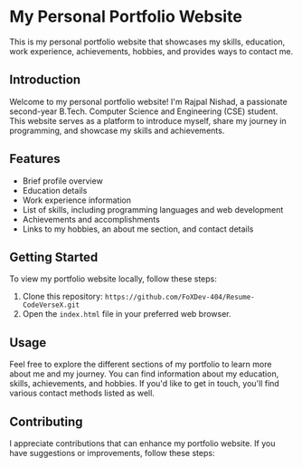 # My Personal Portfolio Website

This is my personal portfolio website that showcases my skills, education, work experience, achievements, hobbies, and provides ways to contact me.

## Introduction

Welcome to my personal portfolio website! I'm Rajpal Nishad, a passionate second-year B.Tech. Computer Science and Engineering (CSE) student. This website serves as a platform to introduce myself, share my journey in programming, and showcase my skills and achievements.

## Features

- Brief profile overview
- Education details
- Work experience information
- List of skills, including programming languages and web development
- Achievements and accomplishments
- Links to my hobbies, an about me section, and contact details

## Getting Started

To view my portfolio website locally, follow these steps:

1. Clone this repository: `https://github.com/FoXDev-404/Resume-CodeVerseX.git`
2. Open the `index.html` file in your preferred web browser.

## Usage

Feel free to explore the different sections of my portfolio to learn more about me and my journey. You can find information about my education, skills, achievements, and hobbies. If you'd like to get in touch, you'll find various contact methods listed as well.

## Contributing

I appreciate contributions that can enhance my portfolio website. If you have suggestions or improvements, follow these steps:
